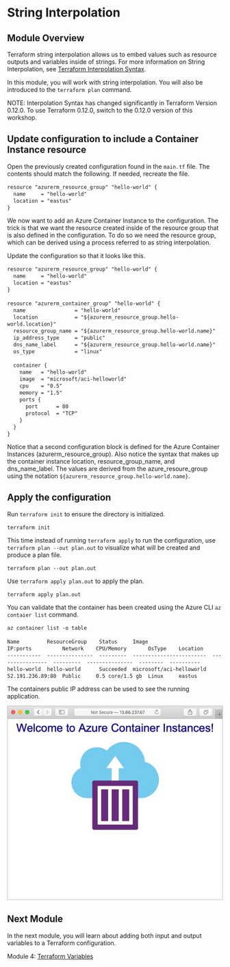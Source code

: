 # String Interpolation

## Module Overview

Terraform string interpolation allows us to embed values such as resource outputs and variables inside of strings. For more information on String Interpolation, see [Terraform Interpolation Syntax](https://www.terraform.io/docs/configuration-0-11/interpolation.html).

In this module, you will work with string interpolation. You will also be introduced to the `terraform plan` command.

NOTE: Interpolation Syntax has changed significantly in Terraform Version 0.12.0. To use Terraform 0.12.0, switch to the 0.12.0 version of this workshop.

## Update configuration to include a Container Instance resource

Open the previously created configuration found in the `main.tf` file. The contents should match the following. If needed, recreate the file.

```
resource "azurerm_resource_group" "hello-world" {
  name     = "hello-world"
  location = "eastus"
}
```

We now want to add an Azure Container Instance to the configuration. The trick is that we want the resource created inside of the resource group that is also defined in the configuration. To do so we need the resource group, which can be derived using a process referred to as string interpolation.

Update the configuration so that it looks like this.

```
resource "azurerm_resource_group" "hello-world" {
  name     = "hello-world"
  location = "eastus"
}

resource "azurerm_container_group" "hello-world" {
  name                = "hello-world"
  location            = "${azurerm_resource_group.hello-world.location}"
  resource_group_name = "${azurerm_resource_group.hello-world.name}"
  ip_address_type     = "public"
  dns_name_label      = "${azurerm_resource_group.hello-world.name}"
  os_type             = "linux"

  container {
    name   = "hello-world"
    image  = "microsoft/aci-helloworld"
    cpu    = "0.5"
    memory = "1.5"
    ports {
      port      = 80
      protocol  = "TCP"
    }
  }
}
```

Notice that a second configuration block is defined for the Azure Container Instances (azurerm_resource_group). Also notice the syntax that makes up the container instance location, resource_group_name, and dns_name_label. The values are derived from the azure_resoure_group using the notation `${azurerm_resource_group.hello-world.name}`.

## Apply the configuration

Run `terraform init` to ensure the directory is initialized.

```
terraform init
```

This time instead of running `terraform apply` to run the configuration, use `terraform plan --out plan.out` to visualize what will be created and produce a plan file.

```
terraform plan --out plan.out
```

Use `terraform apply plan.out` to apply the plan.

```
terraform apply plan.out
```

You can validate that the container has been created using the Azure CLI `az contaier list` command.

```
az container list -o table

Name         ResourceGroup    Status     Image                     IP:ports          Network    CPU/Memory       OsType    Location
-----------  ---------------  ---------  ------------------------  ----------------  ---------  ---------------  --------  ----------
hello-world  hello-world      Succeeded  microsoft/aci-helloworld  52.191.236.89:80  Public     0.5 core/1.5 gb  Linux     eastus
```

The containers public IP address can be used to see the running application.

![](../images/aci-hello-world.jpg)

## Next Module

In the next module, you will learn about adding both input and output variables to a Terraform configuration.

Module 4: [Terraform Variables](../04-terraform-variables)